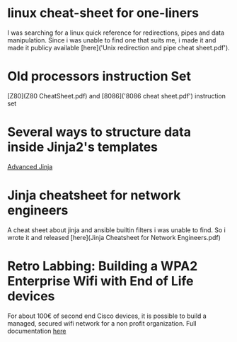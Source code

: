# linux cheat-sheet for one-liners
I was searching for a linux quick reference for redirections, pipes and data manipulation. 
Since i was unable to find one that suits me, i made it and made it publicy available [here]('Unix redirection and pipe cheat sheet.pdf').

# Old processors instruction Set
[Z80](Z80 CheatSheet.pdf) and [8086]('8086 cheat sheet.pdf') instruction set
 
# Several ways to structure data inside Jinja2's templates
[Advanced Jinja](Advanced_Jinja2.pdf)

# Jinja cheatsheet for network engineers
A cheat sheet about jinja and ansible builtin filters i was unable to find.
So i wrote it and released [here](Jinja Cheatsheet for Network Engineers.pdf)

# Retro Labbing: Building a WPA2 Enterprise Wifi with End of Life devices
For about 100€ of second end Cisco devices, it is possible to build a managed, secured wifi network for a non profit organization.
Full documentation [here](WPA2_Radius_EoLCisco.md)

